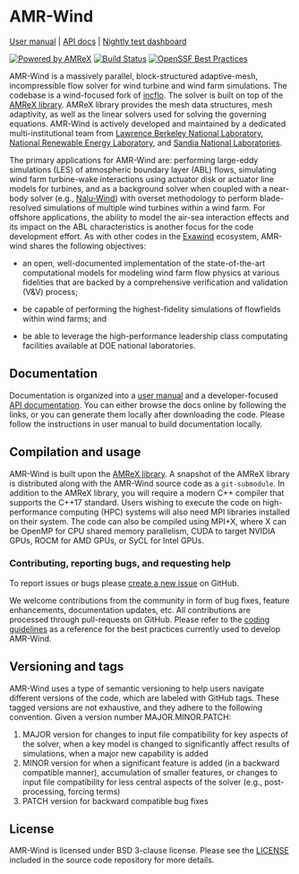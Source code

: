# AMR-Wind 

[User manual](https://exawind.github.io/amr-wind) | [API docs](https://exawind.github.io/amr-wind/api_docs) | [Nightly test dashboard](http://my.cdash.org/index.php?project=Exawind) 

[![Powered by AMReX](https://amrex-codes.github.io/badges/powered%20by-AMReX-red.svg)](https://amrex-codes.github.io/amrex/) [![Build Status](https://github.com/Exawind/amr-wind/workflows/AMR-Wind-CI/badge.svg)](https://github.com/Exawind/amr-wind/actions) [![OpenSSF Best Practices](https://www.bestpractices.dev/projects/9284/badge)](https://www.bestpractices.dev/projects/9284)


AMR-Wind is a massively parallel, block-structured adaptive-mesh, incompressible
flow solver for wind turbine and wind farm simulations. The codebase is a
wind-focused fork of [incflo](https://github.com/AMReX-Codes/incflo). The solver
is built on top of the [AMReX library](https://amrex-codes.github.io/amrex).
AMReX library provides the mesh data structures, mesh adaptivity, as well as the
linear solvers used for solving the governing equations. AMR-Wind is actively
developed and maintained by a dedicated multi-institutional team from [Lawrence
Berkeley National Laboratory](https://www.lbl.gov/), [National Renewable Energy
Laboratory](https://nrel.gov), and [Sandia National
Laboratories](https://sandia.gov).

The primary applications for AMR-Wind are: performing large-eddy simulations
(LES) of atmospheric boundary layer (ABL) flows, simulating wind farm
turbine-wake interactions using actuator disk or actuator line models for
turbines, and as a background solver when coupled with a near-body solver (e.g.,
[Nalu-Wind](https://github.com/exawind/nalu-wind)) with overset methodology to
perform blade-resolved simulations of multiple wind turbines within a wind farm.
For offshore applications, the ability to model the air-sea interaction effects
and its impact on the ABL characteristics is another focus for the code
development effort. As with other codes in the
[Exawind](https://github.com/exawind) ecosystem, AMR-wind shares the following
objectives:

- an open, well-documented implementation of the state-of-the-art computational
  models for modeling wind farm flow physics at various fidelities that are
  backed by a comprehensive verification and validation (V&V) process;

- be capable of performing the highest-fidelity simulations of flowfields within
  wind farms; and 

- be able to leverage the high-performance leadership class computating
  facilities available at DOE national laboratories.

## Documentation

Documentation is organized into a [user manual](https://exawind.github.io/amr-wind)
and a developer-focused [API
documentation](https://exawind.github.io/amr-wind). You can either
browse the docs online by following the links, or you can generate them locally
after downloading the code. Please follow the instructions in user manual to
build documentation locally.

## Compilation and usage

AMR-Wind is built upon the [AMReX library](https://amrex-codes.github.io/amrex).
A snapshot of the AMReX library is distributed along with the AMR-Wind source
code as a `git-submodule`. In addition to the AMReX library, you will require a
modern C++ compiler that supports the C++17 standard. Users wishing to execute
the code on high-performance computing (HPC) systems will also need MPI
libraries installed on their system. The code can also be compiled using MPI+X, 
where X can be OpenMP for CPU shared memory parallelism,
CUDA to target NVIDIA GPUs, ROCM for AMD GPUs, or SyCL for Intel GPUs.

### Contributing, reporting bugs, and requesting help

To report issues or bugs please [create a new
issue](https://github.com/Exawind/amr-wind/issues/new) on GitHub.

We welcome contributions from the community in form of bug fixes, feature
enhancements, documentation updates, etc. All contributions are processed
through pull-requests on GitHub. Please refer to the 
[coding guidelines](https://exawind.github.io/amr-wind/developer/coding_guidelines.html) as
a reference for the best practices currently used to develop AMR-Wind.

## Versioning and tags

AMR-Wind uses a type of semantic versioning to help users navigate different versions of the code, 
which are labeled with GitHub tags. These tagged versions are not exhaustive, and they adhere to
the following convention. Given a version number MAJOR.MINOR.PATCH:
1. MAJOR version for changes to input file compatibility for key aspects of the solver, when a key model is changed to significantly affect results of simulations, when a major new capability is added
2. MINOR version for when a significant feature is added (in a backward compatible manner), accumulation of smaller features, or changes to input file compatibility for less central aspects of the solver (e.g., post-processing, forcing terms)
3. PATCH version for backward compatible bug fixes

## License

AMR-Wind is licensed under BSD 3-clause license. Please see the
[LICENSE](https://github.com/Exawind/amr-wind/blob/development/LICENSE) included in
the source code repository for more details.

